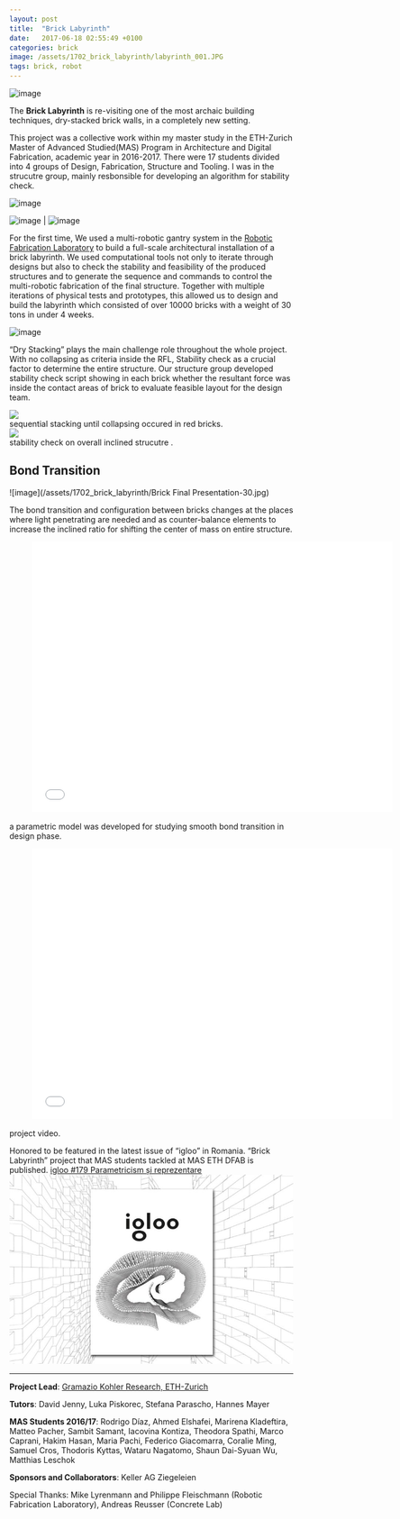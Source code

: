 ```yaml
---
layout: post
title:  "Brick Labyrinth"
date:   2017-06-18 02:55:49 +0100
categories: brick
image: /assets/1702_brick_labyrinth/labyrinth_001.JPG
tags: brick, robot
---
```


![image](/assets/1702_brick_labyrinth/labyrinth_001.JPG)


The **Brick Labyrinth** is re-visiting one of the most archaic building techniques, dry-stacked brick walls, in a completely new setting. 

This project was a collective work within my master study in the ETH-Zurich Master of Advanced Studied(MAS) Program in Architecture and Digital Fabrication, academic year in 2016-2017. 
There were 17 students divided into 4 groups of Design, Fabrication, Structure and Tooling. I was in the strucutre group, mainly resbonsible for developing an algorithm for stability check. 

![image](/assets/1702_brick_labyrinth/IMG_4425.JPG)

![image](/assets/1702_brick_labyrinth/30.jpg) | ![image](/assets/1702_brick_labyrinth/62.jpg)

For the first time, We used a multi-robotic gantry system in the [Robotic Fabrication Laboratory][Robotic-Fabrication-Laboratory] to build a full-scale architectural installation of a brick labyrinth. We used computational tools not only to iterate through designs but also to check the stability and feasibility of the produced structures and to generate the sequence and commands to control the multi-robotic fabrication of the final structure. Together with multiple iterations of physical tests and prototypes, this allowed us to design and build the labyrinth which consisted of over 10000 bricks with a weight of 30 tons in under 4 weeks.

![image](/assets/1702_brick_labyrinth/DSC_5324.JPG)

“Dry Stacking” plays the main challenge role throughout the whole project. With no collapsing as criteria inside the RFL, Stability check as a crucial factor to determine the entire structure. Our structure group developed stability check script showing in each brick whether the resultant force was inside the contact areas of brick to evaluate feasible layout for the design team.

<img src="{{site.url}}/assets/1702_brick_labyrinth/butressWall.gif" style="display: block; margin: auto;" />
sequential stacking until collapsing occured in red bricks.
<img src="{{site.url}}/assets/1702_brick_labyrinth/Stability-check-1.gif" style="display: block; margin: auto;" />
stability check on overall inclined strucutre .


## Bond Transition

![image](/assets/1702_brick_labyrinth/Brick Final Presentation-30.jpg)

The bond transition and configuration between bricks changes at the places where light penetrating are needed and as counter-balance elements to increase the inclined ratio for shifting the center of mass on entire structure. 

<div class="video"> <figure> <iframe width="640" height="480" src="//www.youtube.com/embed/TbwedpnVqz4" frameborder="0" allowfullscreen></iframe> </figure> </div>
a parametric model was developed for studying smooth bond transition in design phase.

<div class="video"> <figure> <iframe width="640" height="480" src="//www.youtube.com/embed/UcwR0IJhJ-8" frameborder="0" allowfullscreen></iframe> </figure> </div>
project video.

Honored to be featured in the latest issue of “igloo” in Romania. “Brick Labyrinth” project that MAS students tackled at MAS ETH DFAB is published.
[igloo #179 Parametricism și reprezentare][igloo]
![image](/assets/1702_brick_labyrinth/cover-photo-179.jpg)



-----
**Project Lead**: [Gramazio Kohler Research, ETH-Zurich][GKR]

**Tutors**: David Jenny, Luka Piskorec, Stefana Parascho, Hannes Mayer 

**MAS Students 2016/17**: Rodrigo Díaz, Ahmed Elshafei, Marirena Kladeftira, Matteo Pacher, Sambit Samant, Iacovina Kontiza, Theodora Spathi, Marco Caprani, Hakim Hasan, Maria Pachi, Federico Giacomarra, Coralie Ming, Samuel Cros, Thodoris Kyttas, Wataru Nagatomo, Shaun Dai-Syuan Wu, Matthias Leschok

**Sponsors and Collaborators**: Keller AG Ziegeleien 

Special Thanks: Mike Lyrenmann and Philippe Fleischmann (Robotic Fabrication Laboratory), Andreas Reusser (Concrete Lab)




[Robotic-Fabrication-Laboratory]: https://ita.arch.ethz.ch/de/archteclab/rfl.html
[igloo]: https://www.igloo.ro/igloo-179-parametricism-si-reprezentare/
[GKR]: https://gramaziokohler.arch.ethz.ch/web/e/forschung/index.html




